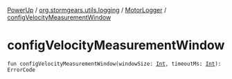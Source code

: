 [PowerUp](../../index.md) / [org.stormgears.utils.logging](../index.md) / [MotorLogger](index.md) / [configVelocityMeasurementWindow](./config-velocity-measurement-window.md)

# configVelocityMeasurementWindow

`fun configVelocityMeasurementWindow(windowSize: `[`Int`](https://kotlinlang.org/api/latest/jvm/stdlib/kotlin/-int/index.html)`, timeoutMs: `[`Int`](https://kotlinlang.org/api/latest/jvm/stdlib/kotlin/-int/index.html)`): ErrorCode`
